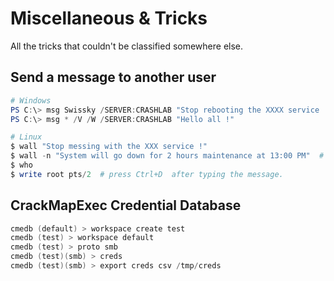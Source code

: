 # Miscellaneous & Tricks

All the tricks that couldn't be classified somewhere else.

## Send a message to another user

```powershell
# Windows
PS C:\> msg Swissky /SERVER:CRASHLAB "Stop rebooting the XXXX service !"
PS C:\> msg * /V /W /SERVER:CRASHLAB "Hello all !"

# Linux
$ wall "Stop messing with the XXX service !"
$ wall -n "System will go down for 2 hours maintenance at 13:00 PM"  # "-n" only for root
$ who
$ write root pts/2	# press Ctrl+D  after typing the message. 
```

## CrackMapExec Credential Database

```ps1
cmedb (default) > workspace create test
cmedb (test) > workspace default
cmedb (test) > proto smb
cmedb (test)(smb) > creds
cmedb (test)(smb) > export creds csv /tmp/creds
```